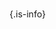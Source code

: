 <!-- TITLE: :getImageID -->
<!-- SUBTITLE: This will allow you to easily convert a Decal ID to an Image ID so that it can be viewed on surface GUI's -->

# 
{.is-info}